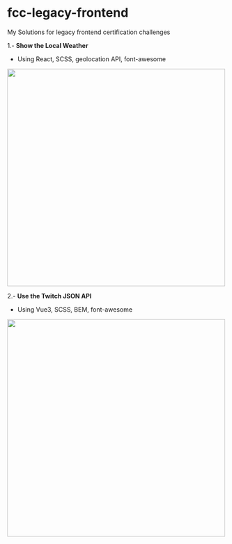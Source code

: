 # fcc-legacy-frontend
My Solutions for legacy frontend certification challenges

1.- **Show the Local Weather**

- Using React, SCSS, geolocation API, font-awesome

<a href="https://codepen.io/jmaperez/full/VwWbjWQ"><img src="https://user-images.githubusercontent.com/87162909/132900351-e5d0cdec-b265-4263-a1f5-c35a5ef3a05b.png" width="500"></a>

2.- **Use the Twitch JSON API**

- Using Vue3, SCSS, BEM, font-awesome

<a href="https://codepen.io/jmaperez/full/YzQLwvy"><img src="https://user-images.githubusercontent.com/87162909/134008760-a5b6a48b-2aa6-4711-86af-305bbe04ac5a.png" width="500"></a>
